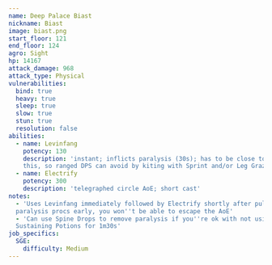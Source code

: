 ```yaml
---
name: Deep Palace Biast
nickname: Biast
image: biast.png
start_floor: 121
end_floor: 124
agro: Sight
hp: 14167
attack_damage: 968
attack_type: Physical
vulnerabilities:
  bind: true
  heavy: true
  sleep: true
  slow: true
  stun: true
  resolution: false
abilities:
  - name: Levinfang
    potency: 130
    description: 'instant; inflicts paralysis (30s); has to be close to use
    this, so ranged DPS can avoid by kiting with Sprint and/or Leg Graze'
  - name: Electrify
    potency: 300
    description: 'telegraphed circle AoE; short cast'
notes:
  - 'Uses Levinfang immediately followed by Electrify shortly after pull. If
  paralysis procs early, you won''t be able to escape the AoE'
  - 'Can use Spine Drops to remove paralysis if you''re ok with not using
  Sustaining Potions for 1m30s'
job_specifics:
  SGE:
    difficulty: Medium
---
```

